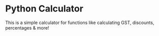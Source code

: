 # Python Calculator
This is a simple calculator for functions like calculating GST, discounts, percentages & more!